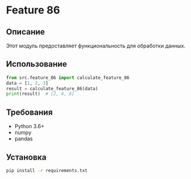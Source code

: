 # Feature 86
## Описание
Этот модуль предоставляет функциональность для обработки данных.
## Использование
```python
from src.feature_86 import calculate_feature_86
data = [1, 2, 3]
result = calculate_feature_86(data)
print(result)  # [2, 4, 6]
```
## Требования
- Python 3.6+
- numpy
- pandas
## Установка
```bash
pip install -r requirements.txt
```